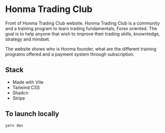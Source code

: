 # Honma Trading Club

Front of Honma Trading Club website.
Honma Trading Club is a community and a training program to learn trading fundamentals, Forex oriented. The goal is to help anyone that wish to improve their trading skills, knownledge, strategy and mindset.

The website shows who is Honma founder, what are the different training programs offered and a payment system through subscription.

## Stack

- Made with Vite
- Tailwind CSS
- Shadcn
- Stripe

## To launch locally

```js
yarn dev
```
